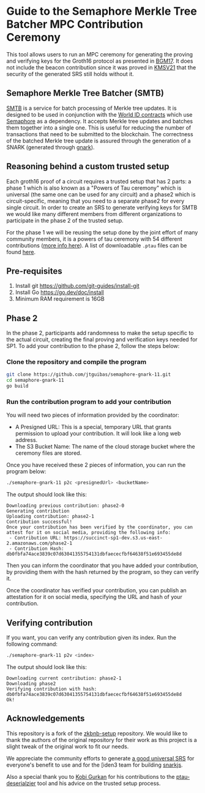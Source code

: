 # Guide to the Semaphore Merkle Tree Batcher MPC Contribution Ceremony

This tool allows users to run an MPC ceremony for generating the proving and verifying keys for the Groth16 protocol as presented in [BGM17](https://eprint.iacr.org/2017/1050.pdf). It does not include the beacon contribution since it was proved in [KMSV21](https://eprint.iacr.org/2021/219.pdf) that the security of the generated SRS still holds without it.

## Semaphore Merkle Tree Batcher (SMTB)

[SMTB](http://github.com/worldcoin/semaphore-mtb/) is a service for batch processing of Merkle tree updates. It is designed to be used in conjunction with the [World ID contracts](https://github.com/worldcoin/world-id-contracts) which use [Semaphore](https://github.com/semaphore-protocol/semaphore) as a dependency. It accepts Merkle tree updates and batches them together into a single one. This is useful for reducing the number of transactions that need to be submitted to the blockchain. The correctness of the batched Merkle tree update is assured through the generation of a SNARK (generated through [gnark](https://github.com/ConsenSys/gnark)).

## Reasoning behind a custom trusted setup

Each groth16 proof of a circuit requires a trusted setup that has 2 parts: a phase 1 which is also known as a "Powers of Tau ceremony" which is universal (the same one can be used for any circuit) and a phase2 which is circuit-specific, meaning that you need to a separate phase2 for every single circuit. In order to create an SRS to generate verifying keys for SMTB we would like many different members from different organizations to participate in the phase 2 of the trusted setup.

For the phase 1 we will be reusing the setup done by the joint effort of many community members, it is a powers of tau ceremony with 54 different contributions ([more info here](https://github.com/privacy-scaling-explorations/perpetualpowersoftau)). A list of downloadable `.ptau` files can be found [here](https://github.com/iden3/snarkjs/blob/master/README.md#7-prepare-phase-2).

## Pre-requisites

1. Install git https://github.com/git-guides/install-git
2. Install Go https://go.dev/doc/install
3. Minimum RAM requirement is 16GB

## Phase 2

In the phase 2, participants add randomness to make the setup specific to the actual circuit, creating the final proving and verification keys needed for SP1. To add your contribution to the phase 2, follow the steps below:

### Clone the repository and compile the program

```bash
git clone https://github.com/jtguibas/semaphore-gnark-11.git
cd semaphore-gnark-11
go build
```

### Run the contribution program to add your contribution

You will need two pieces of information provided by the coordinator:

* A Presigned URL: This is a special, temporary URL that grants permission to upload your contribution. It will look like a long web address.
* The S3 Bucket Name: The name of the cloud storage bucket where the ceremony files are stored.

Once you have received these 2 pieces of information, you can run the program below:

```bash
./semaphore-gnark-11 p2c <presignedUrl> <bucketName>
```

The output should look like this:

```
Downloading previous contribution: phase2-0
Generating contribution
Uploading contribution: phase2-1
Contribution successful!
Once your contribution has been verified by the coordinator, you can attest for it on social media, providing the following info:
 - Contribution URL: https://succinct-sp1-dev.s3.us-east-2.amazonaws.com/phase2-1
 - Contribution Hash: db0fbfa74ace3839c07d63041355754131dbfaececfbf64638f51e693455de8d
```

Then you can inform the coordinator that you have added your contribution, by providing them with the hash returned by the program, so they can verify it.

Once the coordinator has verified your contribution, you can publish an attestation for it on social media, specifying the URL and hash of your contribution.

## Verifying contribution

If you want, you can verify any contribution given its index. Run the following command:

```bash
./semaphore-gnark-11 p2v <index>
```

The output should look like this:

```
Downloading current contribution: phase2-1
Downloading phase2
Verifying contribution with hash: db0fbfa74ace3839c07d63041355754131dbfaececfbf64638f51e693455de8d
Ok!
```

## Acknowledgements

This repository is a fork of the [zkbnb-setup](https://github.com/bnb-chain/zkbnb-setup/) repository. We would like to thank the authors of the original repository for their work as this project is a slight tweak of the original work to fit our needs.

We appreciate the community efforts to generate [a good universal SRS](https://github.com/privacy-scaling-explorations/perpetualpowersoftau) for everyone's benefit to use and for the [iden3 team for building [snarkjs](https://github.com/iden3/snarkjs).

Also a special thank you to [Kobi Gurkan](https://twitter.com/kobigurk) for his contributions to the [ptau-deserialzier](https://github.com/worldcoin/ptau-deserializer) tool and his advice on the trusted setup process.
